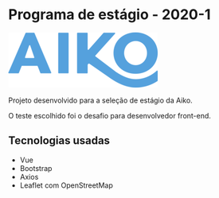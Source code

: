 # Programa de estágio - 2020-1

![Aiko](doc/imagens/aiko.png)

Projeto desenvolvido para a seleção de estágio da Aiko.

O teste escolhido foi o desafio para desenvolvedor front-end.

## Tecnologias usadas

-   Vue
-   Bootstrap
-   Axios
-   Leaflet com OpenStreetMap

